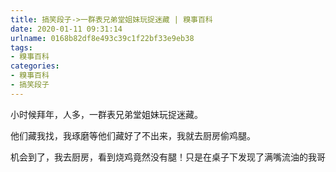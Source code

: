 ```yaml
---
title: 搞笑段子->一群表兄弟堂姐妹玩捉迷藏 | 糗事百科
date: 2020-01-11 09:31:14
urlname: 0168b82df8e493c39c1f22bf33e9eb38
tags: 
- 糗事百科
categories:
- 糗事百科
- 搞笑段子
---
```

小时候拜年，人多，一群表兄弟堂姐妹玩捉迷藏。

他们藏我找，我琢磨等他们藏好了不出来，我就去厨房偷鸡腿。

机会到了，我去厨房，看到烧鸡竟然没有腿！只是在桌子下发现了满嘴流油的我哥


